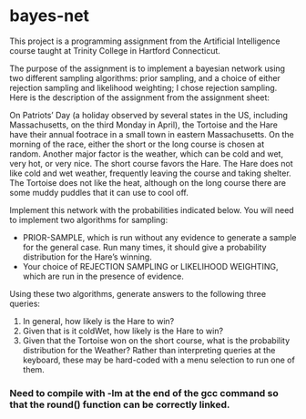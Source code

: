 # bayes-net

This project is a programming assignment from the Artificial Intelligence course taught at Trinity College in Hartford Connecticut.

The purpose of the assignment is to implement a bayesian network using two different sampling algorithms: prior sampling, and a choice of
either rejection sampling and likelihood weighting; I chose rejection sampling. 
Here is the description of the assignment from the assignment sheet: 

On Patriots’ Day (a holiday observed by several states in the US, including Massachusetts, on
the third Monday in April), the Tortoise and the Hare have their annual footrace in a small
town in eastern Massachusetts. On the morning of the race, either the short or the long
course is chosen at random. Another major factor is the weather, which can be cold and wet,
very hot, or very nice. The short course favors the Hare. The Hare does not like cold and wet
weather, frequently leaving the course and taking shelter. The Tortoise does not like the heat,
although on the long course there are some muddy puddles that it can use to cool off.

Implement this network with the probabilities indicated below. You will need to implement
two algorithms for sampling:
- PRIOR-SAMPLE, which is run without any evidence to generate a sample for the general
case. Run many times, it should give a probability distribution for the Hare’s winning.
- Your choice of REJECTION SAMPLING or LIKELIHOOD WEIGHTING, which are run in the presence
of evidence.

Using these two algorithms, generate answers to the following three queries:
1. In general, how likely is the Hare to win?
2. Given that is it coldWet, how likely is the Hare to win?
3. Given that the Tortoise won on the short course, what is the probability distribution for
the Weather?
Rather than interpreting queries at the keyboard, these may be hard-coded with a menu
selection to run one of them.

### Need to compile with -lm at the end of the gcc command so that the round() function can be correctly linked.
